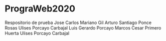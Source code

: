 # PrograWeb2020
Respositorio de prueba
Jose Carlos Mariano Gil
Arturo Santiago Ponce Rosas
Ulises Porcayo Carbajal
Luis Gerardo Porcayo Marcos
Cesar Primero Huerta
Ulises Porcayo Carbajal
